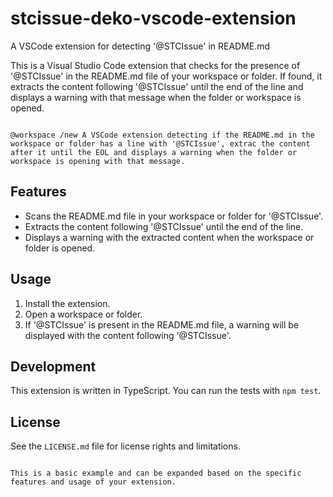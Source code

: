 # stcissue-deko-vscode-extension
A VSCode extension for detecting '@STCIssue' in README.md


This is a Visual Studio Code extension that checks for the presence of '@STCIssue' in the README.md file of your workspace or folder. If found, it extracts the content following '@STCIssue' until the end of the line and displays a warning with that message when the folder or workspace is opened.

```--@STCGoal workspace generator

@workspace /new A VSCode extension detecting if the README.md in the workspace or folder has a line with '@STCIssue', extrac the content after it until the EOL and displays a warning when the folder or workspace is opening with that message.

```

## Features

- Scans the README.md file in your workspace or folder for '@STCIssue'.
- Extracts the content following '@STCIssue' until the end of the line.
- Displays a warning with the extracted content when the workspace or folder is opened.

## Usage

1. Install the extension.
2. Open a workspace or folder.
3. If '@STCIssue' is present in the README.md file, a warning will be displayed with the content following '@STCIssue'.

## Development

This extension is written in TypeScript. You can run the tests with `npm test`.

## License

See the `LICENSE.md` file for license rights and limitations.
```

This is a basic example and can be expanded based on the specific features and usage of your extension.

